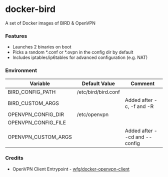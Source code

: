 # docker-bird
A set of Docker images of BIRD & OpenVPN

### Features
- Launches 2 binaries on boot
- Picks a random \*.conf or \*.ovpn in the config dir by default
- Includes iptables/ip6tables for advanced configuration (e.g. NAT)

### Environment
| Variable            | Default Value       | Comment                       |
|---------------------|---------------------|-------------------------------|
| BIRD_CONFIG_PATH    | /etc/bird/bird.conf |                               |
| BIRD_CUSTOM_ARGS    |                     | Added after -c, -f and -R     |
| OPENVPN_CONFIG_DIR  | /etc/openvpn        |                               |
| OPENVPN_CONFIG_FILE |                     |                               |
| OPENVPN_CUSTOM_ARGS |                     | Added after --cd and --config |

### Credits
- OpenVPN Client Entrypoint - [wfg/docker-openvpn-client](https://github.com/wfg/docker-openvpn-client/blob/master/build/entry.sh)
